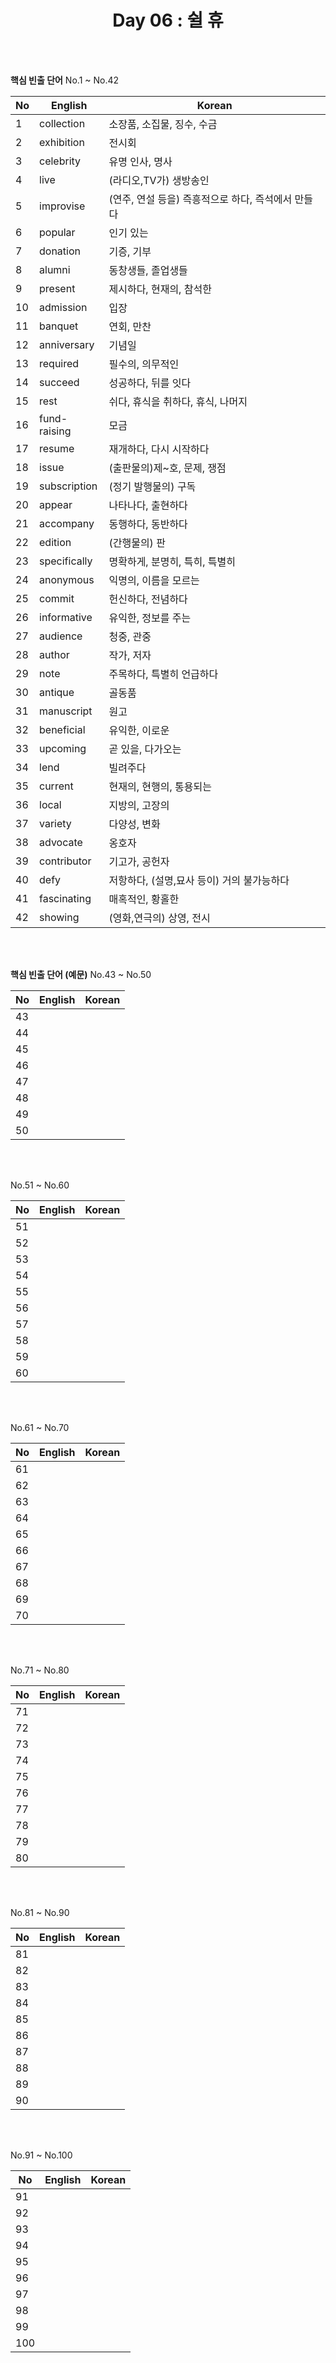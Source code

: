 <div align='center'>
    <h1>Day 06 : 쉴 휴</h1>
</div>

<br>
<br>

<b>핵심 빈출 단어</b> No.1 ~ No.42

|No|English|Korean|
|---|---|---|
|1|collection|소장품, 소집물, 징수, 수금|
|2|exhibition|전시회|
|3|celebrity|유명 인사, 명사|
|4|live|(라디오,TV가) 생방송인|
|5|improvise|(연주, 연설 등을) 즉흥적으로 하다, 즉석에서 만들다|
|6|popular|인기 있는|
|7|donation|기증, 기부|
|8|alumni|동창생들, 졸업생들|
|9|present|제시하다, 현재의, 참석한|
|10|admission|입장|
|11|banquet|연회, 만찬|
|12|anniversary|기념일|
|13|required|필수의, 의무적인|
|14|succeed|성공하다, 뒤를 잇다|
|15|rest|쉬다, 휴식을 취하다, 휴식, 나머지|
|16|fund-raising|모금|
|17|resume|재개하다, 다시 시작하다|
|18|issue|(출판물의)제~호, 문제, 쟁점|
|19|subscription|(정기 발행물의) 구독|
|20|appear|나타나다, 출현하다|
|21|accompany|동행하다, 동반하다|
|22|edition|(간행물의) 판|
|23|specifically|명확하게, 분명히, 특히, 특별히|
|24|anonymous|익명의, 이름을 모르는|
|25|commit|헌신하다, 전념하다|
|26|informative|유익한, 정보를 주는|
|27|audience|청중, 관중|
|28|author|작가, 저자|
|29|note|주목하다, 특별히 언급하다|
|30|antique|골동품|
|31|manuscript|원고|
|32|beneficial|유익한, 이로운|
|33|upcoming|곧 있을, 다가오는|
|34|lend|빌려주다|
|35|current|현재의, 현행의, 통용되는|
|36|local|지방의, 고장의|
|37|variety|다양성, 변화|
|38|advocate|옹호자|
|39|contributor|기고가, 공헌자|
|40|defy|저항하다, (설명,묘사 등이) 거의 불가능하다|
|41|fascinating|매혹적인, 황홀한|
|42|showing|(영화,연극의) 상영, 전시|

<br>
<br>

<b>핵심 빈출 단어 (예문)</b> No.43 ~ No.50

|No|English|Korean|
|---|---|---|
|43||
|44||
|45||
|46||
|47||
|48||
|49||
|50||

<br>
<br>

No.51 ~ No.60

|No|English|Korean|
|---|---|---|
|51||
|52||
|53||
|54||
|55||
|56||
|57||
|58||
|59||
|60||

<br>
<br>

No.61 ~ No.70

|No|English|Korean|
|---|---|---|
|61||
|62||
|63||
|64||
|65||
|66||
|67||
|68||
|69||
|70||

<br>
<br>

No.71 ~ No.80

|No|English|Korean|
|---|---|---|
|71||
|72||
|73||
|74||
|75||
|76||
|77||
|78||
|79||
|80||

<br>
<br>

No.81 ~ No.90

|No|English|Korean|
|---|---|---|
|81||
|82||
|83||
|84||
|85||
|86||
|87||
|88||
|89||
|90||

<br>
<br>

No.91 ~ No.100

|No|English|Korean|
|---|---|---|
|91||
|92||
|93||
|94||
|95||
|96||
|97||
|98||
|99||
|100||

<br>
<br>

